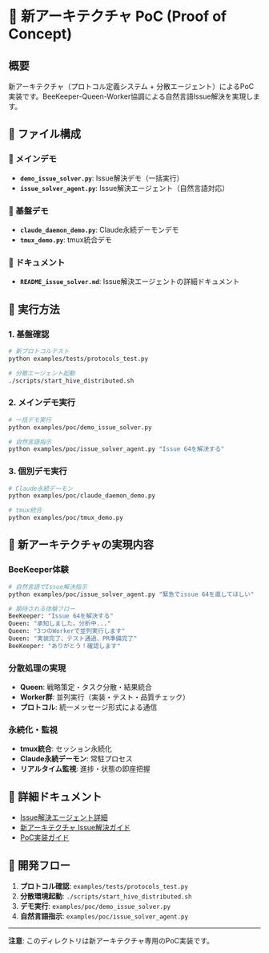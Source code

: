# 🎯 新アーキテクチャ PoC (Proof of Concept)

## 概要

新アーキテクチャ（プロトコル定義システム + 分散エージェント）によるPoC実装です。BeeKeeper-Queen-Worker協調による自然言語Issue解決を実現します。

## 📁 ファイル構成

### 🚀 メインデモ
- **`demo_issue_solver.py`**: Issue解決デモ（一括実行）
- **`issue_solver_agent.py`**: Issue解決エージェント（自然言語対応）

### 🔧 基盤デモ
- **`claude_daemon_demo.py`**: Claude永続デーモンデモ
- **`tmux_demo.py`**: tmux統合デモ

### 📖 ドキュメント
- **`README_issue_solver.md`**: Issue解決エージェントの詳細ドキュメント

## 🚀 実行方法

### 1. 基盤確認
```bash
# 新プロトコルテスト
python examples/tests/protocols_test.py

# 分散エージェント起動
./scripts/start_hive_distributed.sh
```

### 2. メインデモ実行
```bash
# 一括デモ実行
python examples/poc/demo_issue_solver.py

# 自然言語指示
python examples/poc/issue_solver_agent.py "Issue 64を解決する"
```

### 3. 個別デモ実行
```bash
# Claude永続デーモン
python examples/poc/claude_daemon_demo.py

# tmux統合
python examples/poc/tmux_demo.py
```

## 🎯 新アーキテクチャの実現内容

### BeeKeeper体験
```bash
# 自然言語でIssue解決指示
python examples/poc/issue_solver_agent.py "緊急でissue 64を直してほしい"

# 期待される体験フロー
BeeKeeper: "Issue 64を解決する"
Queen: "承知しました。分析中..."
Queen: "3つのWorkerで並列実行します"
Queen: "実装完了、テスト通過、PR準備完了"
BeeKeeper: "ありがとう！確認します"
```

### 分散処理の実現
- **Queen**: 戦略策定・タスク分散・結果統合
- **Worker群**: 並列実行（実装・テスト・品質チェック）
- **プロトコル**: 統一メッセージ形式による通信

### 永続化・監視
- **tmux統合**: セッション永続化
- **Claude永続デーモン**: 常駐プロセス
- **リアルタイム監視**: 進捗・状態の即座把握

## 📖 詳細ドキュメント

- [Issue解決エージェント詳細](README_issue_solver.md)
- [新アーキテクチャ Issue解決ガイド](../../docs/new_architecture_issue_guide.md)
- [PoC実装ガイド](../../docs/poc-guide.md)

## 🔄 開発フロー

1. **プロトコル確認**: `examples/tests/protocols_test.py`
2. **分散環境起動**: `./scripts/start_hive_distributed.sh`
3. **デモ実行**: `examples/poc/demo_issue_solver.py`
4. **自然言語指示**: `examples/poc/issue_solver_agent.py`

---

**注意**: このディレクトリは新アーキテクチャ専用のPoC実装です。